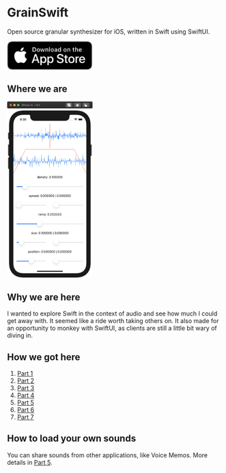 # GrainSwift

Open source granular synthesizer for iOS, written in Swift using SwiftUI.

<a href="https://apps.apple.com/us/app/open-granular/id1549682361"><img src="Meta%20Assets/AppStore.svg" width="200px" /></a>

## Where we are

<img src="Meta%20Assets/iPhone.png" width="200px" />

## Why we are here

I wanted to explore Swift in the context of audio and see how much I could get away with. It seemed like a ride worth taking others on. It also made for an opportunity to monkey with SwiftUI, as clients are still a little bit wary of diving in.

## How we got here

1. [Part 1](http://the.strange.agency/blog/open-grain-01/)
1. [Part 2](http://the.strange.agency/blog/open-grain-02/)
1. [Part 3](http://the.strange.agency/blog/open-grain-03/)
1. [Part 4](http://the.strange.agency/blog/open-grain-04/)
1. [Part 5](http://the.strange.agency/blog/open-grain-05/)
1. [Part 6](http://the.strange.agency/blog/open-grain-06/)
1. [Part 7](http://the.strange.agency/blog/open-grain-07/)

## How to load your own sounds

You can share sounds from other applications, like Voice Memos. More details in [Part 5](http://the.strange.agency/blog/open-grain-05/).

